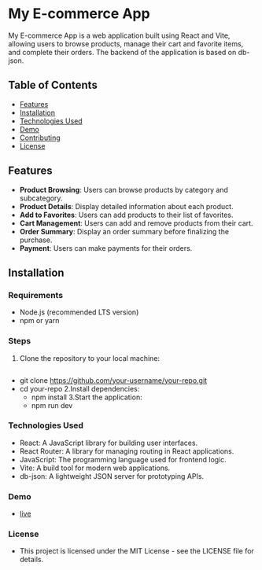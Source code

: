 # My E-commerce App

My E-commerce App is a web application built using React and Vite, allowing users to browse products, manage their cart and favorite items, and complete their orders. The backend of the application is based on db-json.

## Table of Contents

- [Features](#features)
- [Installation](#installation)
- [Technologies Used](#technologies-used)
- [Demo](#demo)
- [Contributing](#contributing)
- [License](#license)

## Features

- **Product Browsing**: Users can browse products by category and subcategory.
- **Product Details**: Display detailed information about each product.
- **Add to Favorites**: Users can add products to their list of favorites.
- **Cart Management**: Users can add and remove products from their cart.
- **Order Summary**: Display an order summary before finalizing the purchase.
- **Payment**: Users can make payments for their orders.

## Installation

### Requirements

- Node.js (recommended LTS version)
- npm or yarn

### Steps

1. Clone the repository to your local machine:
   ```bash
- git clone https://github.com/your-username/your-repo.git
- cd your-repo
2.Install dependencies:
  - npm install
3.Start the application:
  - npm run dev
### Technologies Used 
- React: A JavaScript library for building user interfaces.
- React Router: A library for managing routing in React applications.
- JavaScript: The programming language used for frontend logic.
- Vite: A build tool for modern web applications.
- db-json: A lightweight JSON server for prototyping APIs.
### Demo
- [live](react-shop-front-end.vercel.app)
### License
- This project is licensed under the MIT License - see the LICENSE file for details.

